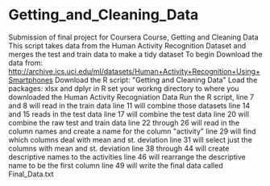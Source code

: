 # Getting_and_Cleaning_Data
Submission of final project for Coursera Course, Getting and Cleaning Data
This script takes data from the Human Activity Recognition Dataset and merges the test and train data to make a tidy dataset
To begin Download the data from: http://archive.ics.uci.edu/ml/datasets/Human+Activity+Recognition+Using+Smartphones
Download the R script: "Getting and Cleaning Data"
Load the packages: xlsx and dplyr in R
set your workng directory to where you downloaded the Human Activity Recogniation Data
Run the R script, line 7 and 8 will read in the train data
line 11 will combine those datasets
line 14 and 15 reads in the test data
line 17 will combine the test data
line 20 will combine the raw test and train data
line 22 through 26 will read in the column names and create a name for the column "activity"
line 29 will find which columns deal with mean and st. deviation
line 31 will select just the columns with mean and st. deviation
line 38 through 44 will create descriptive names to the activities
line 46 will rearrange the descriptive name to be the first column
line 49 will write the final data called Final_Data.txt
